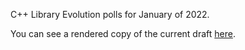 C++ Library Evolution polls for January of 2022.

You can see a rendered copy of the current draft [here](https://api.csswg.org/bikeshed/?force=1&url=https://raw.githubusercontent.com/brycelelbach/wg21_p2458_2022_january_library_evolution_polls/main/2022_january_library_evolution_polls.bs).

